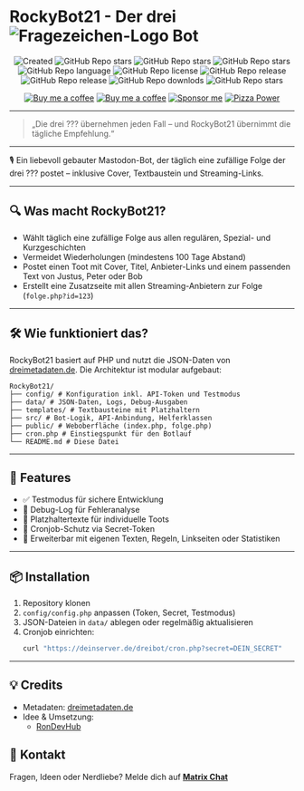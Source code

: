 # RockyBot21 - Der drei ![Fragezeichen-Logo](https://sig.rondev.de/logos/dreifragezeichen.svg) Bot
<div align="center">

![Created](https://mini-badges.rondevhub.de/forgejo/RonDevHub/RockyBot21/created-at/*/*/de) ![GitHub Repo stars](https://mini-badges.rondevhub.de/forgejo/RonDevHub/RockyBot21/lastcommit/*/*/de) ![GitHub Repo stars](https://mini-badges.rondevhub.de/github/RonDevHub/RockyBot21/stars/*/*/de) ![GitHub Repo stars](https://mini-badges.rondevhub.de/github/RonDevHub/RockyBot21/issues/*/*/de) ![GitHub Repo language](https://mini-badges.rondevhub.de/forgejo/RonDevHub/RockyBot21/language/*/*/de) ![GitHub Repo license](https://mini-badges.rondevhub.de/github/RonDevHub/RockyBot21/license/*/*/de) ![GitHub Repo release](https://mini-badges.rondevhub.de/github/RonDevHub/RockyBot21/release/*/*/de) ![GitHub Repo release](https://mini-badges.rondevhub.de/github/RonDevHub/RockyBot21/forks/*/*/de) ![GitHub Repo downlods](https://mini-badges.rondevhub.de/github/RonDevHub/RockyBot21/downloads/*/*/de) ![GitHub Repo stars](https://mini-badges.rondevhub.de/github/RonDevHub/RockyBot21/watchers)

[![Buy me a coffee](https://mini-badges.rondevhub.de/icon/cuptogo/Buy_me_a_Coffee-c1d82f-222/social "Buy me a coffee")](https://www.buymeacoffee.com/RonDev)
[![Buy me a coffee](https://mini-badges.rondevhub.de/icon/cuptogo/ko--fi.com-c1d82f-222/social "Buy me a coffee")](https://ko-fi.com/U6U31EV2VS)
[![Sponsor me](https://mini-badges.rondevhub.de/icon/hearts-red/Sponsor_me/social "Sponsor me")](https://github.com/sponsors/RonDevHub)
[![Pizza Power](https://mini-badges.rondevhub.de/icon/pizzaslice/Buy_me_a_pizza/social "Pizza Power")](https://www.paypal.com/paypalme/Depressionist1/4,99)
</div>

---
> „Die drei ??? übernehmen jeden Fall – und RockyBot21 übernimmt die tägliche Empfehlung.“
---
🎙️ Ein liebevoll gebauter Mastodon-Bot, der täglich eine zufällige Folge der drei ??? postet – inklusive Cover, Textbaustein und Streaming-Links.

---

## 🔍 Was macht RockyBot21?

- Wählt täglich eine zufällige Folge aus allen regulären, Spezial- und Kurzgeschichten
- Vermeidet Wiederholungen (mindestens 100 Tage Abstand)
- Postet einen Toot mit Cover, Titel, Anbieter-Links und einem passenden Text von Justus, Peter oder Bob
- Erstellt eine Zusatzseite mit allen Streaming-Anbietern zur Folge (`folge.php?id=123`)

---

## 🛠️ Wie funktioniert das?

RockyBot21 basiert auf PHP und nutzt die JSON-Daten von [dreimetadaten.de](https://dreimetadaten.de). Die Architektur ist modular aufgebaut:
```
RockyBot21/ 
├── config/ # Konfiguration inkl. API-Token und Testmodus
├── data/ # JSON-Daten, Logs, Debug-Ausgaben 
├── templates/ # Textbausteine mit Platzhaltern 
├── src/ # Bot-Logik, API-Anbindung, Helferklassen 
├── public/ # Weboberfläche (index.php, folge.php) 
├── cron.php # Einstiegspunkt für den Botlauf 
└── README.md # Diese Datei
```

---

## 🧪 Features

- ✅ Testmodus für sichere Entwicklung
- 🐞 Debug-Log für Fehleranalyse
- 🧩 Platzhaltertexte für individuelle Toots
- 🔐 Cronjob-Schutz via Secret-Token
- 🧵 Erweiterbar mit eigenen Texten, Regeln, Linkseiten oder Statistiken

---

## 📦 Installation

1. Repository klonen
2. `config/config.php` anpassen (Token, Secret, Testmodus)
3. JSON-Dateien in `data/` ablegen oder regelmäßig aktualisieren
4. Cronjob einrichten:
   ```bash
   curl "https://deinserver.de/dreibot/cron.php?secret=DEIN_SECRET"
   ```

---

## 💡 Credits
- Metadaten: [dreimetadaten.de](https://dreimetadaten.de)
- Idee & Umsetzung:
   - [RonDevHub](https://commitcloud.net/RonDevHub)


## 📣 Kontakt
Fragen, Ideen oder Nerdliebe? Melde dich auf [**Matrix Chat**](https://matrix.to/#/#RockyBot21:matrix.s3cr.net)